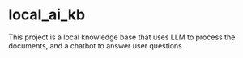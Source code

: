 # local_ai_kb
This project is a local knowledge base that uses LLM to process the documents, and a chatbot to answer user questions.
